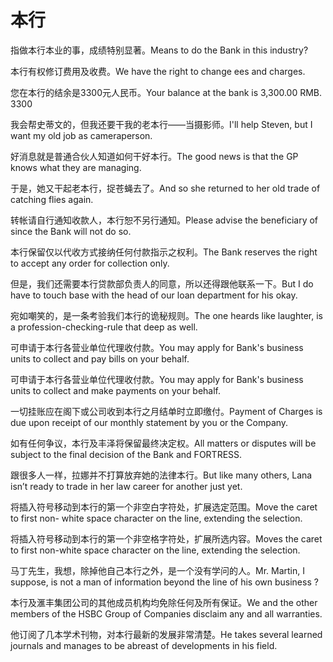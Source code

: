 # 本行

<p><span class="chinese">指做本行本业的事，成绩特别显著。</span><span class="english">Means to do the Bank in this industry?</span></p>

<p><span class="chinese">本行有权修订费用及收费。</span><span class="english">We have the right to change ees and charges.</span></p>

<p><span class="chinese">您在本行的结余是3300元人民币。</span><span class="english">Your balance at the bank is 3,300.00 RMB. 3300</span></p>

<p><span class="chinese">我会帮史蒂文的，但我还要干我的老本行――当摄影师。</span><span class="english">I'll help Steven, but I want my old job as cameraperson.</span></p>

<p><span class="chinese">好消息就是普通合伙人知道如何干好本行。</span><span class="english">The good news is that the GP knows what they are managing.</span></p>

<p><span class="chinese">于是，她又干起老本行，捉苍蝇去了。</span><span class="english">And so she returned to her old trade of catching flies again.</span></p>

<p><span class="chinese">转帐请自行通知收款人，本行恕不另行通知。</span><span class="english">Please advise the beneficiary of since the Bank will not do so.</span></p>

<p><span class="chinese">本行保留仅以代收方式接纳任何付款指示之权利。</span><span class="english">The Bank reserves the right to accept any order for collection only.</span></p>

<p><span class="chinese">但是，我们还需要本行贷款部负责人的同意，所以还得跟他联系一下。</span><span class="english">But I do have to touch base with the head of our loan department for his okay.</span></p>

<p><span class="chinese">宛如嘲笑的，是一条考验我们本行的诡秘规则。</span><span class="english">The one heards like laughter, is a profession-checking-rule that deep as well.</span></p>

<p><span class="chinese">可申请于本行各营业单位代理收付款。</span><span class="english">You may apply for Bank's business units to collect and pay bills on your behalf.</span></p>

<p><span class="chinese">可申请于本行各营业单位代理收付款。</span><span class="english">You may apply for Bank's business units to collect and make payments on your behalf.</span></p>

<p><span class="chinese">一切挂账应在阁下或公司收到本行之月结单时立即缴付。</span><span class="english">Payment of Charges is due upon receipt of our monthly statement by you or the Company.</span></p>

<p><span class="chinese">如有任何争议，本行及丰泽将保留最终决定权。</span><span class="english">All matters or disputes will be subject to the final decision of the Bank and FORTRESS.</span></p>

<p><span class="chinese">跟很多人一样，拉娜并不打算放弃她的法律本行。</span><span class="english">But like many others, Lana isn’t ready to trade in her law career for another just yet.</span></p>

<p><span class="chinese">将插入符号移动到本行的第一个非空白字符处，扩展选定范围。</span><span class="english">Move the caret to first non- white space character on the line, extending the selection.</span></p>

<p><span class="chinese">将插入符号移动到本行的第一个非空格字符处，扩展所选内容。</span><span class="english">Moves the caret to first non-white space character on the line, extending the selection.</span></p>

<p><span class="chinese">马丁先生，我想，除掉他自己本行之外，是一个没有学问的人。</span><span class="english">Mr. Martin, I suppose, is not a man of information beyond the line of his own business ?</span></p>

<p><span class="chinese">本行及滙丰集团公司的其他成员机构均免除任何及所有保证。</span><span class="english">We and the other members of the HSBC Group of Companies disclaim any and all warranties.</span></p>

<p><span class="chinese">他订阅了几本学术刊物，对本行最新的发展非常清楚。</span><span class="english">He takes several learned journals and manages to be abreast of developments in his field.</span></p>

